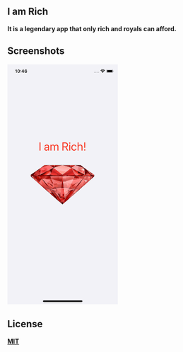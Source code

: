 ## I am Rich
<b>It is a legendary app that only rich and royals can afford.<b>

## Screenshots
<img src="ss.png" width="250" >

## License
[MIT](https://choosealicense.com/licenses/mit/)
